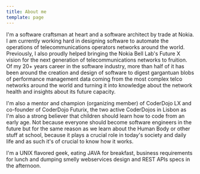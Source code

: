 ```yaml
---
title: About me
template: page
---
```

I'm a software craftsman at heart and a software architect by trade at Nokia. I am currently working hard in designing software to automate the operations of telecommunications operators networks around the world. Previously, I also proudly helped bringing the Nokia Bell Lab's Future X vision for the next generation of telecommunications networks to fruition. Of my 20+ years career in the software industry, more than half of it has been around the creation and design of software to digest gargantuan blobs of performance management data coming from the most complex telco networks around the world and turning it into knowledge about the network health and insights about its future capacity. 

I'm also a mentor and champion (organizing member) of CoderDojo LX and co-founder of CoderDojo Futurix, the two active CoderDojos in Lisbon as I'm also a strong believer that children should learn how to code from an early age. Not because everyone should become software engineers in the future but for the same reason as we learn about the Human Body or other stuff at school, because it plays a crucial role in today's society and daily life and as such it's of crucial to know how it works.

I'm a UNIX flavored geek, eating JAVA for breakfast, business requirements for lunch and dumping smelly webservices design and REST APIs specs in the afternoon.
